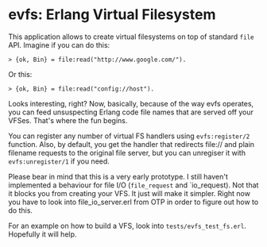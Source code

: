 evfs: Erlang Virtual Filesystem
===============================

This application allows to create virtual filesystems on top of standard
`file` API. Imagine if you can do this:

    > {ok, Bin} = file:read("http://www.google.com/").

Or this:

    > {ok, Bin} = file:read("config://host").

Looks interesting, right? Now, basically, because of the way evfs operates,
you can feed unsuspecting Erlang code file names that are served off your VFSes. 
That's where the fun begins.

You can register any number of virtual FS handlers using `evfs:register/2` function.
Also, by default, you get the handler that redirects file:// and plain filename requests
to the original file server, but you can unregiser it with `evfs:unregister/1` if you need.

Please bear in mind that this is a very early prototype. I still haven't implemented
a behaviour for file I/O (`file_request` and `io_request). Not that it blocks you
from creating your VFS. It just will make it simpler. Right now you have to look into
file_io_server.erl from OTP in order to figure out how to do this.

For an example on how to build a VFS, look into `tests/evfs_test_fs.erl`. Hopefully
it will help.